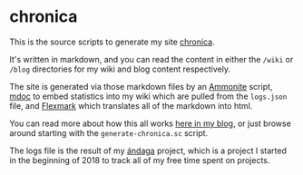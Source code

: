 # chronica

This is the source scripts to generate my site [chronica](https://chronica.xyz).

It's written in markdown, and you can read the content in either the `/wiki` or
`/blog` directories for my wiki and blog content respectively.

The site is generated via those markdown files by an
[Ammonite](https://ammonite.io/) script,
[mdoc](https://scalameta.org/mdoc/) to embed statistics into my wiki
which are pulled from the `logs.json` file, and
[Flexmark](https://github.com/vsch/flexmark-java) which translates all of the
markdown into html.

You can read more about how this all works [here in my blog](https://chronica.xyz/how-is-chronica-built.html),
or just browse around starting with the `generate-chronica.sc` script.

The logs file is the result of my [ándaga](https://chronica.xyz/andaga.html)
project, which is a project I started in the beginning of 2018 to track all of
my free time spent on projects.
